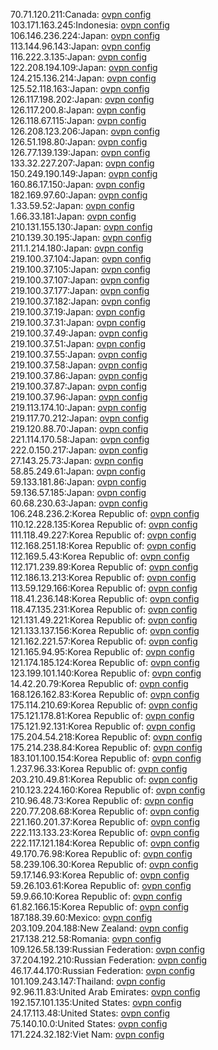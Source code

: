 70.71.120.211:Canada: [ovpn config](vpn/70_71_120_211.ovpn)  
103.171.163.245:Indonesia: [ovpn config](vpn/103_171_163_245.ovpn)  
106.146.236.224:Japan: [ovpn config](vpn/106_146_236_224.ovpn)  
113.144.96.143:Japan: [ovpn config](vpn/113_144_96_143.ovpn)  
116.222.3.135:Japan: [ovpn config](vpn/116_222_3_135.ovpn)  
122.208.194.109:Japan: [ovpn config](vpn/122_208_194_109.ovpn)  
124.215.136.214:Japan: [ovpn config](vpn/124_215_136_214.ovpn)  
125.52.118.163:Japan: [ovpn config](vpn/125_52_118_163.ovpn)  
126.117.198.202:Japan: [ovpn config](vpn/126_117_198_202.ovpn)  
126.117.200.8:Japan: [ovpn config](vpn/126_117_200_8.ovpn)  
126.118.67.115:Japan: [ovpn config](vpn/126_118_67_115.ovpn)  
126.208.123.206:Japan: [ovpn config](vpn/126_208_123_206.ovpn)  
126.51.198.80:Japan: [ovpn config](vpn/126_51_198_80.ovpn)  
126.77.139.139:Japan: [ovpn config](vpn/126_77_139_139.ovpn)  
133.32.227.207:Japan: [ovpn config](vpn/133_32_227_207.ovpn)  
150.249.190.149:Japan: [ovpn config](vpn/150_249_190_149.ovpn)  
160.86.17.150:Japan: [ovpn config](vpn/160_86_17_150.ovpn)  
182.169.97.60:Japan: [ovpn config](vpn/182_169_97_60.ovpn)  
1.33.59.52:Japan: [ovpn config](vpn/1_33_59_52.ovpn)  
1.66.33.181:Japan: [ovpn config](vpn/1_66_33_181.ovpn)  
210.131.155.130:Japan: [ovpn config](vpn/210_131_155_130.ovpn)  
210.139.30.195:Japan: [ovpn config](vpn/210_139_30_195.ovpn)  
211.1.214.180:Japan: [ovpn config](vpn/211_1_214_180.ovpn)  
219.100.37.104:Japan: [ovpn config](vpn/219_100_37_104.ovpn)  
219.100.37.105:Japan: [ovpn config](vpn/219_100_37_105.ovpn)  
219.100.37.107:Japan: [ovpn config](vpn/219_100_37_107.ovpn)  
219.100.37.177:Japan: [ovpn config](vpn/219_100_37_177.ovpn)  
219.100.37.182:Japan: [ovpn config](vpn/219_100_37_182.ovpn)  
219.100.37.19:Japan: [ovpn config](vpn/219_100_37_19.ovpn)  
219.100.37.31:Japan: [ovpn config](vpn/219_100_37_31.ovpn)  
219.100.37.49:Japan: [ovpn config](vpn/219_100_37_49.ovpn)  
219.100.37.51:Japan: [ovpn config](vpn/219_100_37_51.ovpn)  
219.100.37.55:Japan: [ovpn config](vpn/219_100_37_55.ovpn)  
219.100.37.58:Japan: [ovpn config](vpn/219_100_37_58.ovpn)  
219.100.37.86:Japan: [ovpn config](vpn/219_100_37_86.ovpn)  
219.100.37.87:Japan: [ovpn config](vpn/219_100_37_87.ovpn)  
219.100.37.96:Japan: [ovpn config](vpn/219_100_37_96.ovpn)  
219.113.174.10:Japan: [ovpn config](vpn/219_113_174_10.ovpn)  
219.117.70.212:Japan: [ovpn config](vpn/219_117_70_212.ovpn)  
219.120.88.70:Japan: [ovpn config](vpn/219_120_88_70.ovpn)  
221.114.170.58:Japan: [ovpn config](vpn/221_114_170_58.ovpn)  
222.0.150.217:Japan: [ovpn config](vpn/222_0_150_217.ovpn)  
27.143.25.73:Japan: [ovpn config](vpn/27_143_25_73.ovpn)  
58.85.249.61:Japan: [ovpn config](vpn/58_85_249_61.ovpn)  
59.133.181.86:Japan: [ovpn config](vpn/59_133_181_86.ovpn)  
59.136.57.185:Japan: [ovpn config](vpn/59_136_57_185.ovpn)  
60.68.230.63:Japan: [ovpn config](vpn/60_68_230_63.ovpn)  
106.248.236.2:Korea Republic of: [ovpn config](vpn/106_248_236_2.ovpn)  
110.12.228.135:Korea Republic of: [ovpn config](vpn/110_12_228_135.ovpn)  
111.118.49.227:Korea Republic of: [ovpn config](vpn/111_118_49_227.ovpn)  
112.168.251.18:Korea Republic of: [ovpn config](vpn/112_168_251_18.ovpn)  
112.169.5.43:Korea Republic of: [ovpn config](vpn/112_169_5_43.ovpn)  
112.171.239.89:Korea Republic of: [ovpn config](vpn/112_171_239_89.ovpn)  
112.186.13.213:Korea Republic of: [ovpn config](vpn/112_186_13_213.ovpn)  
113.59.129.166:Korea Republic of: [ovpn config](vpn/113_59_129_166.ovpn)  
118.41.236.148:Korea Republic of: [ovpn config](vpn/118_41_236_148.ovpn)  
118.47.135.231:Korea Republic of: [ovpn config](vpn/118_47_135_231.ovpn)  
121.131.49.221:Korea Republic of: [ovpn config](vpn/121_131_49_221.ovpn)  
121.133.137.156:Korea Republic of: [ovpn config](vpn/121_133_137_156.ovpn)  
121.162.221.57:Korea Republic of: [ovpn config](vpn/121_162_221_57.ovpn)  
121.165.94.95:Korea Republic of: [ovpn config](vpn/121_165_94_95.ovpn)  
121.174.185.124:Korea Republic of: [ovpn config](vpn/121_174_185_124.ovpn)  
123.199.101.140:Korea Republic of: [ovpn config](vpn/123_199_101_140.ovpn)  
14.42.20.79:Korea Republic of: [ovpn config](vpn/14_42_20_79.ovpn)  
168.126.162.83:Korea Republic of: [ovpn config](vpn/168_126_162_83.ovpn)  
175.114.210.69:Korea Republic of: [ovpn config](vpn/175_114_210_69.ovpn)  
175.121.178.81:Korea Republic of: [ovpn config](vpn/175_121_178_81.ovpn)  
175.121.92.131:Korea Republic of: [ovpn config](vpn/175_121_92_131.ovpn)  
175.204.54.218:Korea Republic of: [ovpn config](vpn/175_204_54_218.ovpn)  
175.214.238.84:Korea Republic of: [ovpn config](vpn/175_214_238_84.ovpn)  
183.101.100.154:Korea Republic of: [ovpn config](vpn/183_101_100_154.ovpn)  
1.237.96.33:Korea Republic of: [ovpn config](vpn/1_237_96_33.ovpn)  
203.210.49.81:Korea Republic of: [ovpn config](vpn/203_210_49_81.ovpn)  
210.123.224.160:Korea Republic of: [ovpn config](vpn/210_123_224_160.ovpn)  
210.96.48.73:Korea Republic of: [ovpn config](vpn/210_96_48_73.ovpn)  
220.77.208.68:Korea Republic of: [ovpn config](vpn/220_77_208_68.ovpn)  
221.160.201.37:Korea Republic of: [ovpn config](vpn/221_160_201_37.ovpn)  
222.113.133.23:Korea Republic of: [ovpn config](vpn/222_113_133_23.ovpn)  
222.117.121.184:Korea Republic of: [ovpn config](vpn/222_117_121_184.ovpn)  
49.170.76.98:Korea Republic of: [ovpn config](vpn/49_170_76_98.ovpn)  
58.239.106.30:Korea Republic of: [ovpn config](vpn/58_239_106_30.ovpn)  
59.17.146.93:Korea Republic of: [ovpn config](vpn/59_17_146_93.ovpn)  
59.26.103.61:Korea Republic of: [ovpn config](vpn/59_26_103_61.ovpn)  
59.9.66.10:Korea Republic of: [ovpn config](vpn/59_9_66_10.ovpn)  
61.82.166.15:Korea Republic of: [ovpn config](vpn/61_82_166_15.ovpn)  
187.188.39.60:Mexico: [ovpn config](vpn/187_188_39_60.ovpn)  
203.109.204.188:New Zealand: [ovpn config](vpn/203_109_204_188.ovpn)  
217.138.212.58:Romania: [ovpn config](vpn/217_138_212_58.ovpn)  
109.126.58.139:Russian Federation: [ovpn config](vpn/109_126_58_139.ovpn)  
37.204.192.210:Russian Federation: [ovpn config](vpn/37_204_192_210.ovpn)  
46.17.44.170:Russian Federation: [ovpn config](vpn/46_17_44_170.ovpn)  
101.109.243.147:Thailand: [ovpn config](vpn/101_109_243_147.ovpn)  
92.96.11.83:United Arab Emirates: [ovpn config](vpn/92_96_11_83.ovpn)  
192.157.101.135:United States: [ovpn config](vpn/192_157_101_135.ovpn)  
24.17.113.48:United States: [ovpn config](vpn/24_17_113_48.ovpn)  
75.140.10.0:United States: [ovpn config](vpn/75_140_10_0.ovpn)  
171.224.32.182:Viet Nam: [ovpn config](vpn/171_224_32_182.ovpn)  

